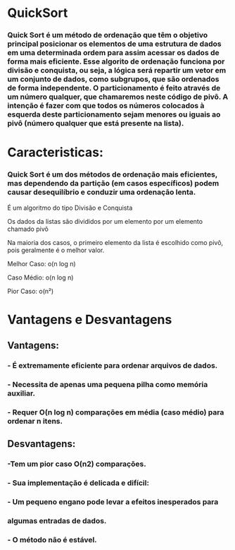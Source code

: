 # QuickSort

### Quick Sort é um método de ordenação que têm o objetivo principal posicionar os elementos de uma estrutura de dados em uma determinada ordem para assim acessar os dados de forma mais eficiente. Esse algorito de ordenação funciona por divisão e conquista, ou seja, a lógica será repartir um vetor em um conjunto de dados, como subgrupos, que são ordenados de forma independente. O particionamento é feito através de um número qualquer, que chamaremos neste código de pivô. A intenção é fazer com que todos os números colocados à esquerda deste particionamento sejam menores ou iguais ao pivô (número qualquer que está presente na lista).

 # Caracteristicas: 
### Quick Sort é um dos métodos de ordenação mais eficientes, mas dependendo da partição (em casos específicos) podem causar desequilíbrio e conduzir uma ordenação lenta.

É um algoritmo do tipo Divisão e Conquista

Os dados da listas são divididos por um elemento por um elemento chamado pivô

Na maioria dos casos, o primeiro elemento da lista é escolhido como pivô, pois geralmente é o melhor valor.   

Melhor Caso: o(n log n)

Caso Médio: o(n log n)

Pior Caso: o(n²)
  # Vantagens e Desvantagens
## Vantagens: 
### - É extremamente eficiente para ordenar arquivos de dados.
### - Necessita de apenas uma pequena pilha como memória auxiliar. 
### - Requer O(n log n) comparações em média (caso médio) para ordenar n itens. 
 

 ## Desvantagens:
### -Tem um pior caso O(n2) comparações.
### - Sua implementação é delicada e difícil:
### - Um pequeno engano pode levar a efeitos inesperados para
### algumas entradas de dados.
### - O método não é estável. 

